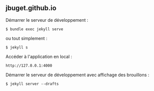 ## jbuget.github.io

Démarrer le serveur de développement :

```
$ bundle exec jekyll serve
```

ou tout simplement : 

```
$ jekyll s
```


Accéder à l'application en local :

```
http://127.0.0.1:4000
```

Démarrer le serveur de développement avec affichage des brouillons :


```
$ jekyll server --drafts
```
